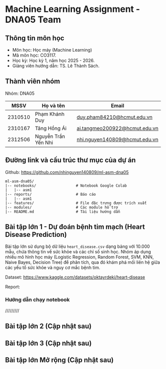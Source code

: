 # Machine Learning Assignment - DNA05 Team

## Thông tin môn học

- Môn học: Học máy (Machine Learning) 
- Mã môn học: CO3117.
- Học kỳ: Học kỳ 1, năm học 2025 - 2026.
- Giảng viên hướng dẫn: TS. Lê Thành Sách.

## Thành viên nhóm

Nhóm: DNA05

|MSSV| Họ và tên| Email|
|----|----------|------|
|2310510| Phạm Khánh Duy| duy.pham84210@hcmut.edu.vn|
|2310167| Tăng Hồng Ái| ai.tangmeo200922@hcmut.edu.vn|
|2312506| Nguyễn Trần Yến Nhi| nhi.nguyen140809@hcmut.edu.vn|

## Đường link và cấu trúc thư mục của dự án

Github: https://github.com/nhinguyen140809/ml-asm-dna05 

```
ml-asm-dna05/
|-- notebooks/                  # Notebook Google Colab
|   |-- asm1                 
|-- reports/                    # Báo cáo
|   |-- asm1
|-- features/                   # File đặc trưng được trích xuất
|-- modules/                    # Các module hỗ trợ
|-- README.md                   # Tài liệu hướng dẫn
```

## Bài tập lớn 1 - Dự đoán bệnh tim mạch (Heart Disease Prediction)

Bài tập lớn sử dụng bộ dữ liệu `heart_disease.csv` dạng bảng với 10.000 mẫu, chứa thông tin về sức khỏe và các chỉ số sinh học. Nhóm áp dụng nhiều mô hình học máy (Logistic Regression, Random Forest, SVM, KNN, Naive Bayes, Decision Tree) để phân tích, qua đó khám phá mối liên hệ giữa các yếu tố sức khỏe và nguy cơ mắc bệnh tim.

Dataset: https://www.kaggle.com/datasets/oktayrdeki/heart-disease

Report: 

### Hướng dẫn chạy notebook
/////////

## Bài tập lớn 2 (Cập nhật sau)

## Bài tập lớn 3 (Cập nhật sau)

## Bài tập lớn Mở rộng (Cập nhật sau)
